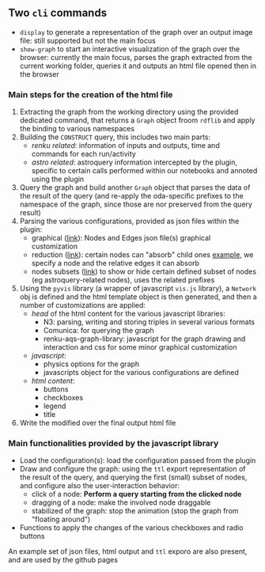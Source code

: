## Two `cli` commands

- `display` to generate a representation of the graph over an output image file: still supported but not the main focus
- `show-graph` to start an interactive visualization of the graph over the browser: currently the main focus, parses the graph extracted from the current working folder, queries it and  outputs an html file opened then in the browser

### Main steps for the creation of the html file

1. Extracting the graph from the working directory using the provided dedicated command, that returns a `Graph` object froom `rdflib` and apply the binding to various namespaces
2. Building the `CONSTRUCT` query, this includes two main parts:
    - _renku related_: information of inputs and outputs, time and commands for each run/activity
    - _astro related_: astroquery information intercepted by the plugin, specific to certain calls performed within our notebooks and annoted using the plugin
3. Query the graph and build another `Graph` object that parses the data of the result of the query (and re-apply the oda-specific prefixes to the namespace of the graph, since those are nor preserved from the query result)
4. Parsing the various configurations, provided as json files within the plugin:
    - graphical ([link](https://github.com/oda-hub/renku-aqs/blob/cli-display-graph/renkuaqs/graph_graphical_config.json)): 
    Nodes and Edges json file(s) graphical customization
    - reduction ([link](https://github.com/oda-hub/renku-aqs/blob/cli-display-graph/renkuaqs/graph_reduction_config.json)): 
    certain nodes can "absorb" child ones [example](https://github.com/oda-hub/renku-aqs/blob/cli-display-graph/readme_imgs/reduced_plan.png), we specify a node and the relative edges it can absorb
    - nodes subsets ([link](https://github.com/oda-hub/renku-aqs/blob/cli-display-graph/renkuaqs/graph_nodes_subset_config.json))
    to show or hide certain defined subset of nodes (eg astroquery-related nodes), uses the related prefixes
5. Using the `pyvis` library (a wrapper of javascript `vis.js` library), a `Network` obj is defined and the html template object is then generated, and then a number of customizations are applied:
    - _head_ of the html content for the various javascript libraries:
      - N3: parsing, writing and storing triples in several various formats
      - Comunica: for querying the graph
      - renku-aqs-graph-library: javascript for the graph drawing and interaction and css for some minor graphical customization
    - _javascript_: 
      - physics options for the graph
      - javascripts object for the various configurations are defined
    - _html content_:
      - buttons
      - checkboxes
      - legend
      - title
6. Write the modified over the final output html file
    
### Main functionalities provided by the javascript library

- Load the configuration(s): load the configuration passed from the plugin
- Draw and configure the graph: using the `ttl` export representation of the result of the query, and querying the first (small) subset of nodes, and configure also the user-interaction behavior:
   - click of a node: **Perform a query starting from the clicked node**
   - dragging of a node: make the involved node draggable
   - stabilized of the graph: stop the animation (stop the graph from "floating around") 
- Functions to apply the changes of the various checkboxes and radio buttons

An example set of json files, html output and `ttl` exporo are also present, and are used by the github pages
